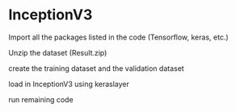 
# InceptionV3

Import all the packages listed in the code (Tensorflow, keras, etc.)

Unzip the dataset (Result.zip)

create the training dataset and the validation dataset

load in InceptionV3 using keraslayer

run remaining code
